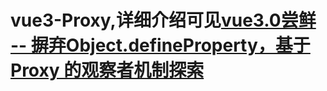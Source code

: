 # vue3-Proxy,详细介绍可见[vue3.0尝鲜 -- 摒弃Object.defineProperty，基于 Proxy 的观察者机制探索](https://juejin.im/post/5bf3e632e51d452baa5f7375)
